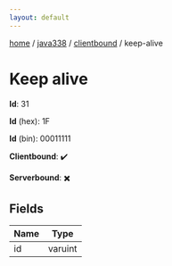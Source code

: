 ```yaml
---
layout: default
---
```


[home](/)  /  [java338](/protocol/java338)  /  [clientbound](/protocol/java338/clientbound)  /  keep-alive

# Keep alive

**Id**: 31

**Id** (hex): 1F

**Id** (bin): 00011111

**Clientbound**: ✔️

**Serverbound**: ✖️

## Fields

Name | Type
---|---
id | varuint
